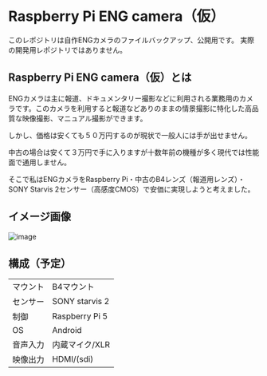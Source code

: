 # Raspberry Pi ENG camera（仮）
このレポジトリは自作ENGカメラのファイルバックアップ、公開用です。
実際の開発用レポジトリではありません。

## Raspberry Pi ENG camera（仮）とは
ENGカメラは主に報道、ドキュメンタリー撮影などに利用される業務用のカメラです。このカメラを利用すると報道などありのままの情景撮影に特化した高品質な映像撮影、マニュアル撮影ができます。

しかし、価格は安くても５０万円するのが現状で一般人には手が出せません。

中古の場合は安くて３万円で手に入りますが十数年前の機種が多く現代では性能面で通用しません。

そこで私はENGカメラをRaspberry Pi・中古のB4レンズ（報道用レンズ）・SONY Starvis 2センサー（高感度CMOS）で安価に実現しようと考えました。

## イメージ画像
![image](https://github.com/user-attachments/assets/12a96fc5-8351-4c1c-bd3d-f76acea3776d)

## 構成（予定）
|  |  |
| ---- | ---- |
| マウント | B4マウント |
| センサー | SONY starvis 2 |
| 制御 | Raspberry Pi 5 |
| OS | Android |
| 音声入力 | 内蔵マイク/XLR |
| 映像出力 | HDMI/(sdi) |
